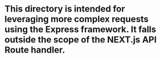 # This directory is intended for leveraging more complex requests using the Express framework. It falls outside the scope of the NEXT.js API Route handler.
